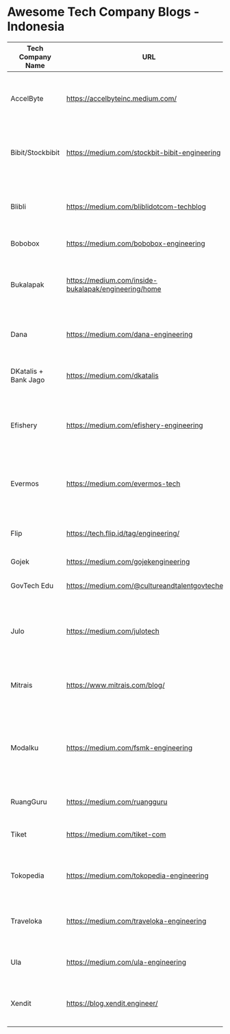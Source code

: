 # Awesome Tech Company Blogs - Indonesia

| Tech Company Name | URL | Topics | Github Orgs |
|-------------------|-----|--------|-------------|
| AccelByte | https://accelbyteinc.medium.com/ | engineering practice, backend, game development, compliance | https://github.com/AccelByte |
| Bibit/Stockbibit | https://medium.com/stockbit-bibit-engineering | engineering practice, mobile, infrastructure, security, kubernetes | - |
| Blibli | https://medium.com/bliblidotcom-techblog | engineering practice, frontend, big data, cinfrastructure, testing, SRE | https://github.com/bliblidotcom |
| Bobobox | https://medium.com/bobobox-engineering | mobile, frontend| https://github.com/bobobox-id |
| Bukalapak | https://medium.com/inside-bukalapak/engineering/home | engineering practice, product design, quality assurance, product management | https://github.com/bukalapak |
| Dana | https://medium.com/dana-engineering | technology, UI/UX design, product management | - |
| DKatalis + Bank Jago | https://medium.com/dkatalis | tech, engineering practice, data, product & design | - |
| Efishery | https://medium.com/efishery-engineering | mobile, IoT, devops, backend, frontend, engineering practice | https://github.com/eFishery |
| Evermos | https://medium.com/evermos-tech | product, UI/UX, data, frontend, mobile, backend, devops, quality assurance | https://github.com/evermos |
| Flip | https://tech.flip.id/tag/engineering/ | engineering practice, testing, infrastructure | https://github.com/flip-id |
| Gojek | https://medium.com/gojekengineering | tech, data, culture, design | https://github.com/gojek |
| GovTech Edu | https://medium.com/@cultureandtalentgovtechedu | tech, data, culture, infrastructure | - |
| Julo | https://medium.com/julotech | backend, engineering practice, mobile, infrastructure, testing, frontend | https://github.com/julofinance |
| Mitrais | https://www.mitrais.com/blog/ | engineering, mobile, testing, backend, frontend, culture | - |
| Modalku | https://medium.com/fsmk-engineering | serverless, data, backend, engineering practice, security, testing, frontend, compliance, infrastructure | https://github.com/fundingasiagroup |
| RuangGuru | https://medium.com/ruangguru | tech, product, engineering practice | https://github.com/ruang-guru |
| Tiket | https://medium.com/tiket-com | design, engineering practice, tech, data | https://github.com/tiket |
| Tokopedia | https://medium.com/tokopedia-engineering | mobile, frontend, backend, infrastructure, data| https://github.com/tokopedia |
| Traveloka | https://medium.com/traveloka-engineering | data, tech, security, infrastructure, mobile, frontend | https://github.com/traveloka |
| Ula | https://medium.com/ula-engineering | infrastructure, engineering practice, backend | https://github.com/uladotapp |
| Xendit | https://blog.xendit.engineer/ | infrastructure, backend, engineering practice, kubernetes | https://github.com/xendit |
